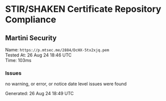 # STIR/SHAKEN Certificate Repository Compliance

## Martini Security

Name: `https://p.mtsec.me/2884/DcHX-5tx2xjq.pem`\
Tested At: 26 Aug 24 18:46 UTC\
Time: 103ms

### Issues

no warning, or error, or notice date level issues were found

Generated: 26 Aug 24 18:49 UTC